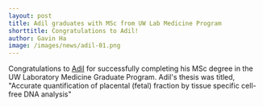 ```yaml
---
layout: post
title: Adil graduates with MSc from UW Lab Medicine Program 
shorttitle: Congratulations to Adil!
author: Gavin Ha
image: /images/news/adil-01.png
---
```


Congratulations to [Adil](/people/Mohamed-Adil/) for successfully completing his MSc degree in the UW Laboratory Medicine Graduate Program. Adil's thesis was titled, \"Accurate quantification of placental (fetal) fraction by tissue specific cell-free DNA analysis\"
